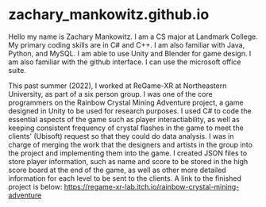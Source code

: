 # zachary_mankowitz.github.io
Hello my name is Zachary Mankowitz. I am a CS major at Landmark College.
My primary coding skills are in C# and C++. I am also familiar with Java, Python, and MySQL.
I am able to use Unity and Blender for game design. I am also familiar with the github interface.
I can use the microsoft office suite.

This past summer (2022), I worked at ReGame-XR at Northeastern University, as part of a six person group.
I was one of the core programmers on the Rainbow Crystal Mining Adventure project, a game designed in Unity to be used for research purposes.
I used C# to code the essential aspects of the game such as player interactiability,
as well as keeping consistent frequency of crystal flashes in the game to meet the clients' (Ubisoft) request so that they could do data analysis.
I was in charge of merging the work that the designers and artists in the group into the project and implementing them into the game.
I created JSON files to store player information, such as name and score to be stored in the high score board at the end of the game,
as well as other more detailed information for each level to be sent to the clients.
A link to the finished project is below:
https://regame-xr-lab.itch.io/rainbow-crystal-mining-adventure
